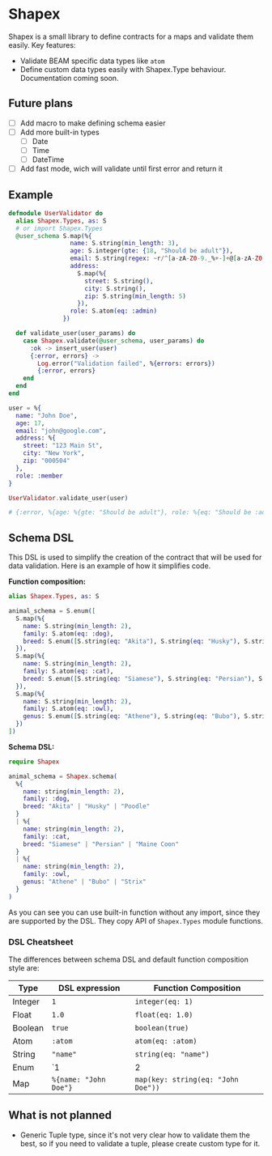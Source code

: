 # Shapex

Shapex is a small library to define contracts for a maps and validate them easily.
Key features:
- Validate BEAM specific data types like `atom`
- Define custom data types easily with Shapex.Type behaviour. Documentation coming soon.

## Future plans

- [ ] Add macro to make defining schema easier
- [ ] Add more built-in types
  - [ ] Date
  - [ ] Time
  - [ ] DateTime
- [ ] Add fast mode, wich will validate until first error and return it

## Example

```elixir
defmodule UserValidator do
  alias Shapex.Types, as: S
  # or import Shapex.Types
  @user_schema S.map(%{
                 name: S.string(min_length: 3),
                 age: S.integer(gte: {18, "Should be adult"}),
                 email: S.string(regex: ~r/^[a-zA-Z0-9._%+-]+@[a-zA-Z0-9.-]+\.[a-zA-Z]{2,}$/),
                 address:
                   S.map(%{
                     street: S.string(),
                     city: S.string(),
                     zip: S.string(min_length: 5)
                   }),
                 role: S.atom(eq: :admin)
               })

  def validate_user(user_params) do
    case Shapex.validate(@user_schema, user_params) do
      :ok -> insert_user(user)
      {:error, errors} ->
        Log.error("Validation failed", %{errors: errors})
        {:error, errors}
    end
  end
end

user = %{
  name: "John Doe",
  age: 17,
  email: "john@google.com",
  address: %{
    street: "123 Main St",
    city: "New York",
    zip: "000504"
  },
  role: :member
}

UserValidator.validate_user(user)

# {:error, %{age: %{gte: "Should be adult"}, role: %{eq: "Should be :admin"}}
```

## Schema DSL

This DSL is used to simplify the creation of the contract that will be used for data validation.
Here is an example of how it simplifies code.

**Function composition:**
```elixir
alias Shapex.Types, as: S

animal_schema = S.enum([
  S.map(%{
    name: S.string(min_length: 2),
    family: S.atom(eq: :dog),
    breed: S.enum([S.string(eq: "Akita"), S.string(eq: "Husky"), S.string(eq: "Poodle")])
  }),
  S.map(%{
    name: S.string(min_length: 2),
    family: S.atom(eq: :cat),
    breed: S.enum([S.string(eq: "Siamese"), S.string(eq: "Persian"), S.string(eq: "Maine Coon")])
  }),
  S.map(%{
    name: S.string(min_length: 2),
    family: S.atom(eq: :owl),
    genus: S.enum([S.string(eq: "Athene"), S.string(eq: "Bubo"), S.string(eq: "Strix")])
  })
])
```

**Schema DSL:**

```elixir
require Shapex

animal_schema = Shapex.schema(
  %{
    name: string(min_length: 2),
    family: :dog,
    breed: "Akita" | "Husky" | "Poodle"
  }
  | %{
    name: string(min_length: 2),
    family: :cat,
    breed: "Siamese" | "Persian" | "Maine Coon"
  }
  | %{
    name: string(min_length: 2),
    family: :owl,
    genus: "Athene" | "Bubo" | "Strix"
  }
)
```

As you can see you can use built-in function without any import, since they are supported by the DSL. They copy API of `Shapex.Types` module functions.

### DSL Cheatsheet

The differences between schema DSL and default function composition style are:

| Type | DSL expression | Function Composition |
|---|---|---|
| Integer | `1` | `integer(eq: 1)` |
| Float | `1.0` | `float(eq: 1.0)` |
| Boolean | `true` | `boolean(true)` |
| Atom | `:atom` | `atom(eq: :atom)` |
| String | `"name"` | `string(eq: "name")` |
| Enum | `1 | 2 | 3` | `enum([integer(eq: 1), integer(eq: 2), integer(eq: 3)])` |
| Map | `%{name: "John Doe"}` | `map(key: string(eq: "John Doe"))` |


## What is not planned

- Generic Tuple type, since it's not very clear how to validate them the best, so if you need to validate a tuple, please create custom type for it.
